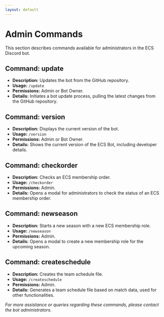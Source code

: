 ```yaml
---
layout: default
---
```


# Admin Commands

This section describes commands available for administrators in the ECS Discord bot.

## Command: update

- **Description:** Updates the bot from the GitHub repository.
- **Usage:** `/update`
- **Permissions:** Admin or Bot Owner.
- **Details:** Initiates a bot update process, pulling the latest changes from the GitHub repository.

## Command: version

- **Description:** Displays the current version of the bot.
- **Usage:** `/version`
- **Permissions:** Admin or Bot Owner.
- **Details:** Shows the current version of the ECS Bot, including developer details.

## Command: checkorder

- **Description:** Checks an ECS membership order.
- **Usage:** `/checkorder`
- **Permissions:** Admin.
- **Details:** Opens a modal for administrators to check the status of an ECS membership order.

## Command: newseason

- **Description:** Starts a new season with a new ECS membership role.
- **Usage:** `/newseason`
- **Permissions:** Admin.
- **Details:** Opens a modal to create a new membership role for the upcoming season.

## Command: createschedule

- **Description:** Creates the team schedule file.
- **Usage:** `/createschedule`
- **Permissions:** Admin.
- **Details:** Generates a team schedule file based on match data, used for other functionalities.

*For more assistance or queries regarding these commands, please contact the bot administrators.*
